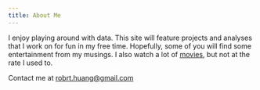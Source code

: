 ```yaml
---
title: About Me
---
```


I enjoy playing around with data. This site will feature projects and analyses that I work on for fun in my free time. Hopefully, some of you will find some entertainment from my musings. I also watch a lot of [movies](https://letterboxd.com/robhuang/), but not at the rate I used to.

Contact me at [robrt.huang@gmail.com](mailto:robrt.huang@gmail.com)
